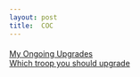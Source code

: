 ```yaml
---
layout: post
title:  COC
---
```



<div class="text-center"><h4><b></b></h4></div>
<div class="col-xs-10 col-xs-offset-1 text-center">
    <i class="fa fa-trophy"></i> <a href="{{ site.baseurl }}{% post_url 2015-10-02-coc-ongoing-upgrade %}">My Ongoing Upgrades</a> <i class="fa fa-trophy"></i><br/>
    <i class="fa fa-trophy"></i> <a href="{{ site.baseurl }}{% post_url 2015-10-09-coc-troop-upgrade-priority %}">Which troop you should upgrade</a> <i class="fa fa-trophy"></i><br/>
</div>